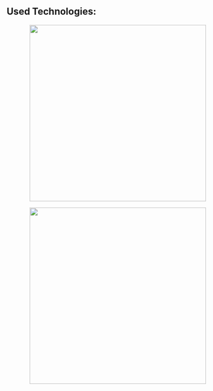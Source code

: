 ## Used Technologies:
<p align="center"><a href="https://laravel.com" target="_blank"><img src="https://raw.githubusercontent.com/laravel/art/master/logo-lockup/5%20SVG/2%20CMYK/1%20Full%20Color/laravel-logolockup-cmyk-red.svg" width="400"></a></p>
<p align="center"><a href="https://getcomposer.org" target="_blank"><img src="https://getcomposer.org/img/logo-composer-transparent.png" width="400"></a></p>
